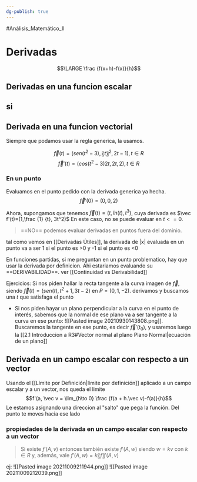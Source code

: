 ```yaml
---
dg-publish: true
---
```

#Análisis_Matemático_II 

# Derivadas
$$\LARGE \frac {f(x+h)-f(x)}{h}$$

## Derivadas en una funcion escalar
si
--- 
## Derivada en una funcion vectorial
Siempre que podamos usar la regla generica, la usamos.
   

$$\vec f(t)=(sen(t^2-3),〖 t〗^2, 2t-1), t∈R$$
$$\vec f′(t)=(cos(t^2-3)2t, 2t, 2), t∈R$$
### En un punto
Evaluamos en el punto pedido con la derivada generica ya hecha.
$$\vec f′(0)=(0, 0, 2)$$


Ahora, supongamos que tenemos $\vec f(t)=(t,ln(t),t^3)$, cuya derivada es $\vec f'(t)=(1,\frac {1} {t}, 3t^2)$ En este caso, no se puede evaluar en $t<=0$.
 > ==NO== podemos evaluar derivadas en puntos fuera del dominio.

tal como vemos en [[Derivadas Útiles]], la derivada de |x| evaluada en un punto va a ser 1 si el punto es >0 y -1 si el punto es <0

En funciones partidas, si me preguntan en un punto problematico, hay que usar la derivada por definicion. Ahi estariamos evaluando su ==DERIVABILIDAD==. ver [[Continuidad vs Derivabilidad]]

Ejercicios:
Si nos piden hallar la recta tangente a la curva imagen de $\vec f$, siendo $\vec f(t)=(sen(t),t^2+1,3t-2)$ en $P=(0, 1,-2)$. derivamos y buscamos una $t$ que satisfaga el punto


- Si nos piden hayar un plano perpendicular a la curva en el punto de interés, sabemos que la normal de ese plano va a ser tangente a la curva en ese punto: 
![[Pasted image 20210930143808.png]]. Buscaremos la tangente en ese punto, es decir $\vec f'(t_0)$, y usaremos luego la [[2.1 Introduccion a R3#Vector normal al plano Plano Normal|ecuación de un plano]]

## Derivada en un campo escalar con respecto a un vector

 Usando el [[Límite por Definición|límite por definición]] aplicado a un campo escalar y a un vector, nos queda el limite 
 $$f'(a, \vec v = \lim_{h\to 0} \frac {f(a + h.\vec v)-f(a)}{h}$$
 Le estamos asignando una direccion al "salto" que pega la función. Del punto te moves hacia ese lado
 
 ### propiedades de la derivada en un campo escalar con respecto a un vector
 >    Si existe $f'(A, v)$ entonces también existe $f'(A, w)$ siendo $w=kv$ con $k∈R$ y, además, vale $f'(A, w)=k〖 f〗'(A, v)$
 
ej: ![[Pasted image 20211009211944.png]]
![[Pasted image 20211009212039.png]]